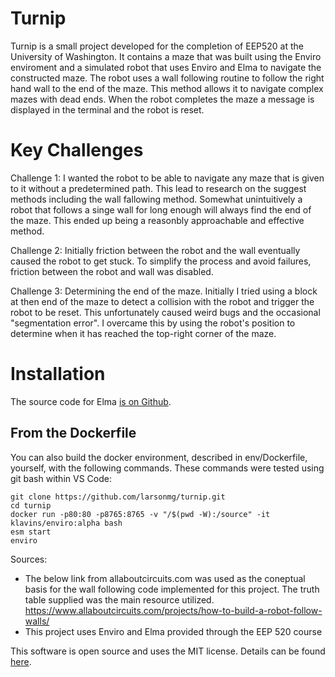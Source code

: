 Turnip
===

Turnip is a small project developed for the completion of EEP520 at the University of Washington. It contains a maze that was built using the Enviro  enviroment and a simulated robot that uses Enviro and Elma to navigate the constructed maze. The robot uses a wall following routine to follow the right hand wall to the end of the maze. This method allows it to navigate complex mazes with dead ends. When the robot completes the maze a message is displayed in the terminal and the robot is reset.

Key Challenges
===
Challenge 1:
I wanted the robot to be able to navigate any maze that is given to it without a predetermined path. This lead to research on the suggest methods including the wall fallowing method. Somewhat unintuitively a robot that follows a singe wall for long enough will always find the end of the maze. This ended up being a reasonbly approachable and effective method.

Challenge 2:
Initially friction between the robot and the wall eventually caused the robot to get stuck. To simplify the process and avoid failures, friction between the robot and wall was disabled.

Challenge 3:
Determining the end of the maze. Initially I tried using a block at then end of the maze to detect a collision with the robot and trigger the robot to be reset. This unfortunately caused weird bugs and the occasional "segmentation error". I overcame this by using the robot's position to determine when it has reached the top-right corner of the maze.

Installation
===

The source code for Elma [is on Github](https://github.com/klavinslab/elma).

From the Dockerfile
---

You can also build the docker environment, described in env/Dockerfile, yourself, with the following commands. These commands were tested using git bash within VS Code:

    git clone https://github.com/larsonmg/turnip.git
    cd turnip
    docker run -p80:80 -p8765:8765 -v "/$(pwd -W):/source" -it klavins/enviro:alpha bash
    esm start
    enviro

Sources:
- The below link from allaboutcircuits.com was used as the coneptual basis for the wall following code implemented for this project. The truth table supplied was the main resource utilized.
https://www.allaboutcircuits.com/projects/how-to-build-a-robot-follow-walls/
- This project uses Enviro and Elma provided through the EEP 520 course

This software is open source and uses the MIT license. Details can be found [here](https://github.com/klavinslab/elma).